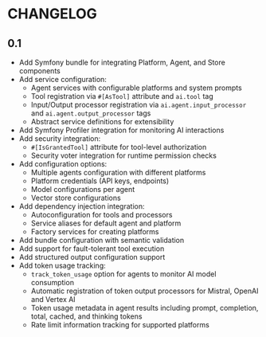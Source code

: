 CHANGELOG
=========

0.1
---

 * Add Symfony bundle for integrating Platform, Agent, and Store components
 * Add service configuration:
   - Agent services with configurable platforms and system prompts
   - Tool registration via `#[AsTool]` attribute and `ai.tool` tag
   - Input/Output processor registration via `ai.agent.input_processor` and `ai.agent.output_processor` tags
   - Abstract service definitions for extensibility
 * Add Symfony Profiler integration for monitoring AI interactions
 * Add security integration:
   - `#[IsGrantedTool]` attribute for tool-level authorization
   - Security voter integration for runtime permission checks
 * Add configuration options:
   - Multiple agents configuration with different platforms
   - Platform credentials (API keys, endpoints)
   - Model configurations per agent
   - Vector store configurations
 * Add dependency injection integration:
   - Autoconfiguration for tools and processors
   - Service aliases for default agent and platform
   - Factory services for creating platforms
 * Add bundle configuration with semantic validation
 * Add support for fault-tolerant tool execution
 * Add structured output configuration support
 * Add token usage tracking:
   - `track_token_usage` option for agents to monitor AI model consumption
   - Automatic registration of token output processors for Mistral, OpenAI and Vertex AI
   - Token usage metadata in agent results including prompt, completion, total, cached, and thinking tokens
   - Rate limit information tracking for supported platforms
